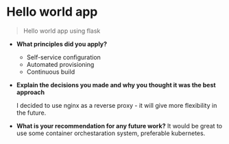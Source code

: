 # Hello world app

>Hello world app using flask


 - **What principles did you apply?**
     + Self-service configuration
     + Automated provisioning
     + Continuous build
   
 - **Explain the decisions you made and why you thought it was the best approach**
     
     I decided to use nginx as a reverse proxy - it will give more flexibility in the future.
 
 - **What is your recommendation for any future work?**
     It would be great to use some container orchestaration system, preferable kubernetes.
